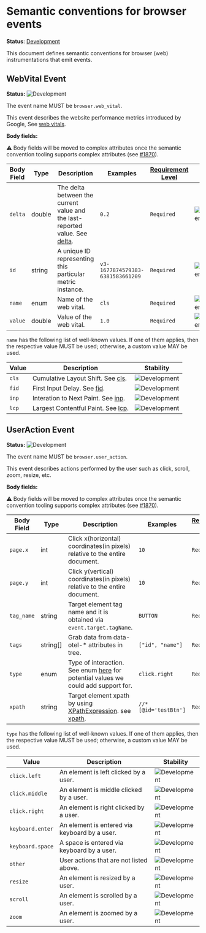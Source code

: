 <!--- Hugo front matter used to generate the website version of this page:
linkTitle: Events
--->

# Semantic conventions for browser events

**Status**: [Development][DocumentStatus]

This document defines semantic conventions for browser (web) instrumentations
that emit events.

## WebVital Event

<!-- semconv event.browser.web_vital -->
<!-- NOTE: THIS TEXT IS AUTOGENERATED. DO NOT EDIT BY HAND. -->
<!-- see templates/registry/markdown/snippet.md.j2 -->
<!-- prettier-ignore-start -->
<!-- markdownlint-capture -->
<!-- markdownlint-disable -->

**Status:** ![Development](https://img.shields.io/badge/-development-blue)

The event name MUST be `browser.web_vital`.

This event describes the website performance metrics introduced by Google, See [web vitals](https://web.dev/vitals).

**Body fields:**

:warning: Body fields will be moved to complex attributes once the
semantic convention tooling supports complex attributes
(see [#1870](https://github.com/open-telemetry/semantic-conventions/issues/1870)).

| Body Field  | Type | Description  | Examples  | [Requirement Level](https://opentelemetry.io/docs/specs/semconv/general/attribute-requirement-level/) | Stability |
|---|---|---|---|---|---|
| `delta` | double | The delta between the current value and the last-reported value. See [delta](https://github.com/GoogleChrome/web-vitals?tab=readme-ov-file#report-only-the-delta-of-changes). | `0.2` | `Required` | ![Development](https://img.shields.io/badge/-development-blue) |
| `id` | string | A unique ID representing this particular metric instance. | `v3-1677874579383-6381583661209` | `Required` | ![Development](https://img.shields.io/badge/-development-blue) |
| `name` | enum | Name of the web vital. | `cls` | `Required` | ![Development](https://img.shields.io/badge/-development-blue) |
| `value` | double | Value of the web vital. | `1.0` | `Required` | ![Development](https://img.shields.io/badge/-development-blue) |

`name` has the following list of well-known values. If one of them applies, then the respective value MUST be used; otherwise, a custom value MAY be used.

| Value  | Description | Stability |
|---|---|---|
| `cls` | Cumulative Layout Shift. See [cls](https://web.dev/articles/cls). | ![Development](https://img.shields.io/badge/-development-blue) |
| `fid` | First Input Delay. See [fid](https://web.dev/articles/fid). | ![Development](https://img.shields.io/badge/-development-blue) |
| `inp` | Interation to Next Paint. See [inp](https://web.dev/articles/inp). | ![Development](https://img.shields.io/badge/-development-blue) |
| `lcp` | Largest Contentful Paint. See [lcp](https://web.dev/articles/lcp). | ![Development](https://img.shields.io/badge/-development-blue) |

<!-- markdownlint-restore -->
<!-- prettier-ignore-end -->
<!-- END AUTOGENERATED TEXT -->
<!-- endsemconv -->

## UserAction Event

<!-- semconv event.browser.user_action -->
<!-- NOTE: THIS TEXT IS AUTOGENERATED. DO NOT EDIT BY HAND. -->
<!-- see templates/registry/markdown/snippet.md.j2 -->
<!-- prettier-ignore-start -->
<!-- markdownlint-capture -->
<!-- markdownlint-disable -->

**Status:** ![Development](https://img.shields.io/badge/-development-blue)

The event name MUST be `browser.user_action`.

This event describes actions performed by the user such as click, scroll, zoom, resize, etc.

**Body fields:**

:warning: Body fields will be moved to complex attributes once the
semantic convention tooling supports complex attributes
(see [#1870](https://github.com/open-telemetry/semantic-conventions/issues/1870)).

| Body Field  | Type | Description  | Examples  | [Requirement Level](https://opentelemetry.io/docs/specs/semconv/general/attribute-requirement-level/) | Stability |
|---|---|---|---|---|---|
| `page.x` | int | Click x(horizontal) coordinates(in pixels) relative to the entire document. | `10` | `Recommended` | ![Development](https://img.shields.io/badge/-development-blue) |
| `page.y` | int | Click y(vertical) coordinates(in pixels) relative to the entire document. | `10` | `Recommended` | ![Development](https://img.shields.io/badge/-development-blue) |
| `tag_name` | string | Target element tag name and it is obtained via `event.target.tagName`. | `BUTTON` | `Recommended` | ![Development](https://img.shields.io/badge/-development-blue) |
| `tags` | string[] | Grab data from data-otel-* attributes in tree. | `["id", "name"]` | `Recommended` | ![Development](https://img.shields.io/badge/-development-blue) |
| `type` | enum | Type of interaction. See enum [here](https://github.com/microsoft/ApplicationInsights-JS/blob/main/extensions/applicationinsights-clickanalytics-js/src/Enums.ts) for potential values we could add support for. | `click.right` | `Required` | ![Development](https://img.shields.io/badge/-development-blue) |
| `xpath` | string | Target element xpath by using [XPathExpression](https://developer.mozilla.org/en-US/docs/Web/API/XPathExpression).  see [xpath](https://www.w3.org/TR/xpath/). | `//*[@id='testBtn']` | `Recommended` | ![Development](https://img.shields.io/badge/-development-blue) |

`type` has the following list of well-known values. If one of them applies, then the respective value MUST be used; otherwise, a custom value MAY be used.

| Value  | Description | Stability |
|---|---|---|
| `click.left` | An element is left clicked by a user. | ![Development](https://img.shields.io/badge/-development-blue) |
| `click.middle` | An element is middle clicked by a user. | ![Development](https://img.shields.io/badge/-development-blue) |
| `click.right` | An element is right clicked by a user. | ![Development](https://img.shields.io/badge/-development-blue) |
| `keyboard.enter` | An element is entered via keyboard by a user. | ![Development](https://img.shields.io/badge/-development-blue) |
| `keyboard.space` | A space is entered via keyboard by a user. | ![Development](https://img.shields.io/badge/-development-blue) |
| `other` | User actions that are not listed above. | ![Development](https://img.shields.io/badge/-development-blue) |
| `resize` | An element is resized by a user. | ![Development](https://img.shields.io/badge/-development-blue) |
| `scroll` | An element is scrolled by a user. | ![Development](https://img.shields.io/badge/-development-blue) |
| `zoom` | An element is zoomed by a user. | ![Development](https://img.shields.io/badge/-development-blue) |

<!-- markdownlint-restore -->
<!-- prettier-ignore-end -->
<!-- END AUTOGENERATED TEXT -->
<!-- endsemconv -->

[DocumentStatus]: https://opentelemetry.io/docs/specs/otel/document-status
